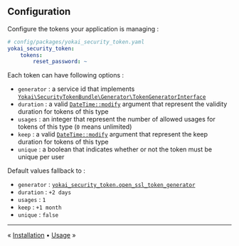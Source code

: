 Configuration
-------------

Configure the tokens your application is managing :

```yaml
# config/packages/yokai_security_token.yaml
yokai_security_token:
    tokens:
        reset_password: ~
```

Each token can have following options :

- `generator` : a service id that implements [`Yokai\SecurityTokenBundle\Generator\TokenGeneratorInterface`](../src/Generator/TokenGeneratorInterface.php)
- `duration` : a valid [`DateTime::modify`](https://php.net/manual/datetime.modify.php) argument that represent the validity duration for tokens of this type
- `usages` : an integer that represent the number of allowed usages for tokens of this type (`0` means unlimited)
- `keep` : a valid [`DateTime::modify`](https://php.net/manual/datetime.modify.php) argument that represent the keep duration for tokens of this type
- `unique` : a boolean that indicates whether or not the token must be unique per user

Default values fallback to :

- `generator` : [`yokai_security_token.open_ssl_token_generator`](../src/Generator/OpenSslTokenGenerator.php)
- `duration` : `+2 days`
- `usages` : `1`
- `keep` : `+1 month`
- `unique` : `false`


---

« [Installation](1-installation.md) • [Usage](3-usage.md) »
